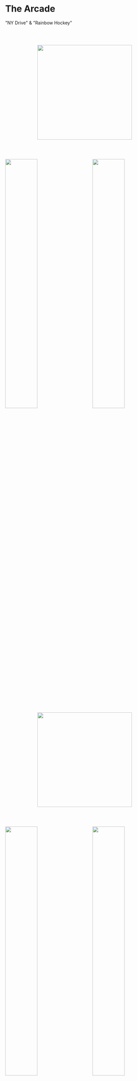 # The Arcade 
"NY Drive" &amp; "Rainbow Hockey"

<br/><br/>

<p align="center" width="100%">
<img src="http://bobbymarcus.com/img/ny-0.png" width="300">
</p>

<br/><br/>

<img src="http://bobbymarcus.com/img/NY-1.png" width="45%" align="left">

<img src="http://bobbymarcus.com/img/NY-4.png" width="45%" align="right">

<br/><br/><br/><br/>


<p align="center" width="100%">
<img src="http://bobbymarcus.com/img/rh-0.png" width="300">
 </p>

<br/><br/>

<img src="http://bobbymarcus.com/img/RH-1.png" width="45%" align="left">

<img src="http://bobbymarcus.com/img/RH-3.png" width="45%" align="right">


